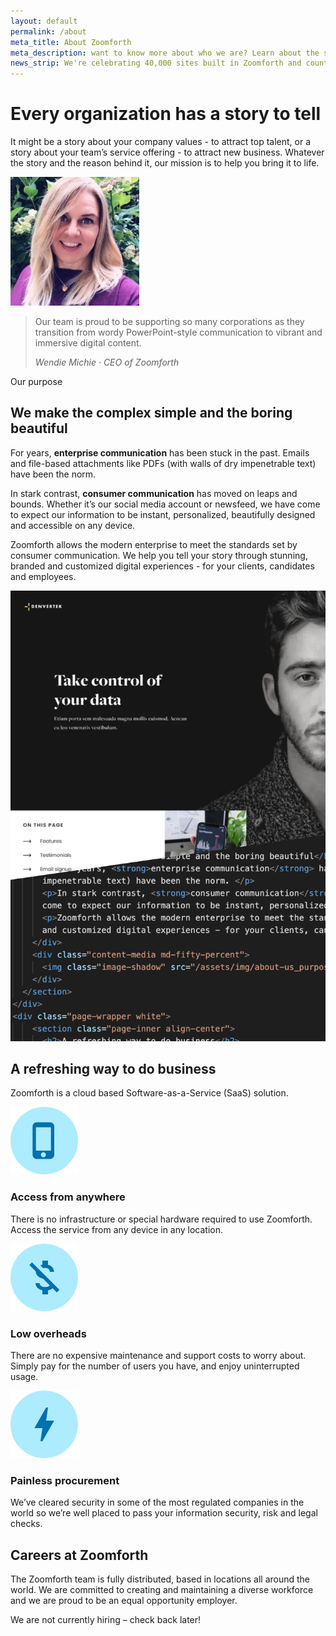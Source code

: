 ```yaml
---
layout: default
permalink: /about
meta_title: About Zoomforth
meta_description: want to know more about who we are? Learn about the secure microsite platform trusted by some of the world’s leading companies.
news_strip: We're celebrating 40,000 sites built in Zoomforth and counting! Want to get started? <a href="/request-demo">Request a demo</a>.
---
```


<div class="hero-wrapper white">
  <div class="hero-content" id="main">
    <h1 class="heading-display">Every organization has a story to tell</h1>
    <p>It might be a story about your company values - to attract top talent, or a story about your team’s service offering - to attract new business. Whatever the story and the reason behind it, our mission is to help you bring it to life.</p>
  </div><!--/hero-content-->
</div><!--/hero-wrapper-->
<section class="split-bg-wrapper">
  <div class="page-inner">
    <div class="quote wide-quote">
      <picture>
          <source srcset="/assets/img/avatar_wendie.webp" type="image/webp">
          <source srcset="/assets/img/avatar_wendie.jpg" type="image/jpeg">
          <img class="quote-image" src="/assets/img/avatar_wendie.jpg" alt="Photograph of Wendie, the CEO of Zoomforth">
      </picture>
      <blockquote>
        <p>Our team is proud to be supporting so many corporations as they transition from wordy PowerPoint-style communication to vibrant and immersive digital content.</p>
        <cite>Wendie Michie · CEO of Zoomforth</cite>
      </blockquote>
    </div>
  </div>
</section>
<div class="page-wrapper small-padding-top">
  <section class="page-inner flex-contents mobile-flex-column">
    <div class="content-wrap md-fifty-percent">
      <span class="eyebrow">Our purpose</span>
      <h2>We make the complex simple and the boring beautiful</h2>
      <p>For years, <strong>enterprise communication</strong> has been stuck in the past. Emails and file-based attachments like PDFs (with walls of dry impenetrable text) have been the norm. </p>
      <p>In stark contrast, <strong>consumer communication</strong> has moved on leaps and bounds. Whether it’s our social media account or newsfeed, we have come to expect our information to be instant, personalized, beautifully designed and accessible on any device.</p>
      <p>Zoomforth allows the modern enterprise to meet the standards set by consumer communication.  We help you tell your story through stunning, branded and customized digital experiences - for your clients, candidates and employees.</p>
    </div>
    <div class="content-media md-fifty-percent">
      <picture>
        <source srcset="/assets/img/about-us-purpose.webp" type="image/webp">
        <source srcset="/assets/img/about-us-purpose.jpg" type="image/jpeg">
        <img class="image-shadow" src="/assets/img/about-us-purpose.jpg" alt="Screenshot of a microsite and of the html used to make the page">
      </picture>
    </div>
  </section>
</div>
<div class="page-wrapper white">
    <section class="page-inner align-center">
      <h2>A refreshing way to do business</h2>
      <p class="narrow">Zoomforth is a cloud based Software-as-a-Service (SaaS) solution.</p>
      <div class="flex-contents panel-group mobile-flex-column align-top">
        <div class="panel mb-mobile-40 mobile-w-100">
          <img src="/assets/svg/icon-mobile-friendly.svg" alt="">
          <h3>Access from anywhere</h3>
          <p>There is no infrastructure or special hardware required to use Zoomforth. Access the service from any device in any location.</p>
        </div>
        <div class="panel mb-mobile-40 mobile-w-100">
          <img src="/assets/svg/icon-cost-savings.svg" alt="">
          <h3>Low overheads</h3>
          <p>There are no expensive maintenance and support costs to worry about. Simply pay for the number of users you have, and enjoy uninterrupted usage.</p>
        </div>
        <div class="panel mb-mobile-40 mobile-w-100">
          <img src="/assets/svg/icon-fast-frictionless.svg" alt="">
          <h3>Painless procurement</h3>
          <p>We’ve cleared security in some of the most regulated companies in the world so we’re well placed to pass your information security, risk and legal checks.</p>
        </div>
      </div>
    </section>
</div>
<div class="page-wrapper">
  <section class="page-inner align-center">
    <h2>Careers at Zoomforth</h2>
    <p>The Zoomforth team is fully distributed, based in locations all around the world. We are committed to creating and maintaining a diverse workforce and we are proud to be an equal opportunity employer. </p> 
    <span class="cta cta--ghost disabled">We are not currently hiring – check back later!</span>
  </section>
</div>

